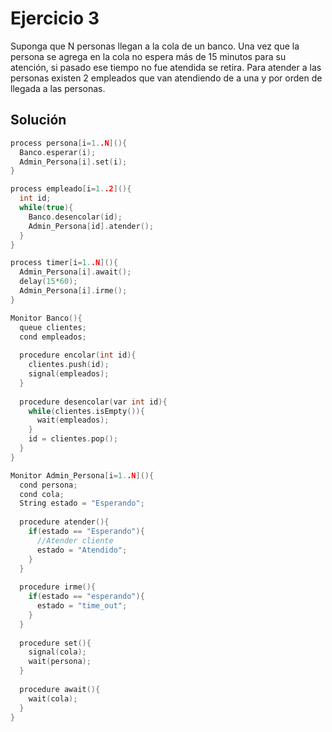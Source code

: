 Ejercicio 3
======
Suponga que N personas llegan a la cola de un banco. Una vez que la persona se agrega en la cola no espera más de 15 minutos para su atención, si pasado ese tiempo no fue atendida se retira. Para atender a las personas existen 2 empleados que van atendiendo de a una y por orden de llegada a las personas.

Solución
------
```c
process persona[i=1..N](){
  Banco.esperar(i);
  Admin_Persona[i].set(i);
}

process empleado[i=1..2](){
  int id;
  while(true){
    Banco.desencolar(id);
    Admin_Persona[id].atender();
  }
}

process timer[i=1..N](){
  Admin_Persona[i].await();
  delay(15*60);
  Admin_Persona[i].irme();
}

Monitor Banco(){
  queue clientes;
  cond empleados;
  
  procedure encolar(int id){
    clientes.push(id);
    signal(empleados);
  }
  
  procedure desencolar(var int id){
    while(clientes.isEmpty()){
      wait(empleados);
    }
    id = clientes.pop();
  }
}

Monitor Admin_Persona[i=1..N](){
  cond persona;
  cond cola;
  String estado = "Esperando";
  
  procedure atender(){
    if(estado == "Esperando"){
      //Atender cliente
      estado = "Atendido";
    }
  }
  
  procedure irme(){
    if(estado == "esperando"){
      estado = "time_out";
    }
  }
  
  procedure set(){
    signal(cola);
    wait(persona);
  }
  
  procedure await(){
    wait(cola);
  }
}
```
